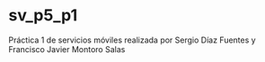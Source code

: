 # sv_p5_p1
Práctica 1 de servicios móviles realizada por Sergio Díaz Fuentes y Francisco Javier Montoro Salas

